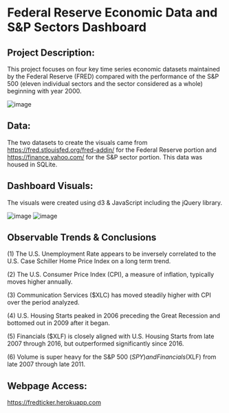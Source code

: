 # Federal Reserve Economic Data and S&P Sectors Dashboard

## Project Description: 
This project focuses on four key time series economic datasets maintained by the Federal Reserve (FRED) compared with the performance of the S&P 500 (eleven individual sectors and the sector considered as a whole) beginning with year 2000.


![image](https://user-images.githubusercontent.com/51388767/70550754-46562c00-1b44-11ea-9e0b-c2912b339395.png)


## Data: 
The two datasets to create the visuals came from https://fred.stlouisfed.org/fred-addin/ for the Federal Reserve portion and https://finance.yahoo.com/ for the S&P sector portion. This data was housed in SQLite.

## Dashboard Visuals: 
The visuals were created using d3 & JavaScript including the jQuery library.


![image](https://user-images.githubusercontent.com/51388767/70550447-c4fe9980-1b43-11ea-8d20-0d27b1555a09.png)
![image](https://user-images.githubusercontent.com/51388767/70552212-ea40d700-1b46-11ea-804d-d0a6f13d69a7.png)

## Observable Trends & Conclusions
(1) The U.S. Unemployment Rate appears to be inversely correlated to the U.S. Case Schiller Home Price Index on a long term trend.

(2) The U.S. Consumer Price Index (CPI), a measure of inflation, typically moves higher annually.

(3) Communication Services ($XLC) has moved steadily higher with CPI over the period analyzed.

(4) U.S. Housing Starts peaked in 2006 preceding the Great Recession and bottomed out in 2009 after it began.

(5) Financials ($XLF) is closely aligned with U.S. Housing Starts from late 2007 through 2016, but outperformed significantly since 2016.

(6) Volume is super heavy for the S&P 500 ($SPY) and Financials ($XLF) from late 2007 through late 2011.


## Webpage Access:
https://fredticker.herokuapp.com
